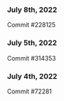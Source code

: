 ### July 8th, 2022

Commit #228125

### July 5th, 2022

Commit #314353


### July 4th, 2022

Commit #72281
